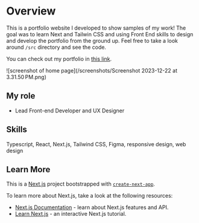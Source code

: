# Overview

This is a portfolio website I developed to show samples of my work! The goal was to learn Next and Tailwin CSS and using Front End skills to design and develop the portfolio from the ground up. Feel free to take a look around `/src` directory and see the code.

You can check out my portfolio in [this link](https://www.danielgraugnard.com/).

![screenshot of home page](/screenshots/Screenshot 2023-12-22 at 3.31.50 PM.png)

## My role

- Lead Front-end Developer and UX Designer

## Skills

Typescript, React, Next.js, Tailwind CSS, Figma, responsive design, web design

## Learn More

This is a [Next.js](https://nextjs.org/) project bootstrapped with [`create-next-app`](https://github.com/vercel/next.js/tree/canary/packages/create-next-app).

To learn more about Next.js, take a look at the following resources:

- [Next.js Documentation](https://nextjs.org/docs) - learn about Next.js features and API.
- [Learn Next.js](https://nextjs.org/learn) - an interactive Next.js tutorial.
